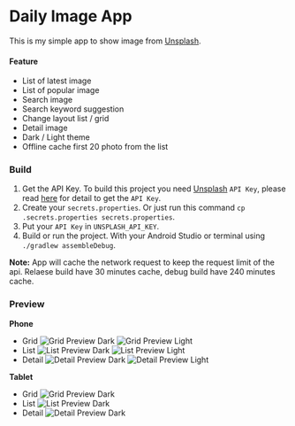 # Daily Image App

This is my simple app to show image from [Unsplash](https://unsplash.com/).

#### Feature
- List of latest image
- List of popular image
- Search image
- Search keyword suggestion
- Change layout list / grid
- Detail image
- Dark / Light theme
- Offline cache first 20 photo from the list

### Build
1. Get the API Key.
   To build this project you need [Unsplash](https://unsplash.com/) `API Key`, please read [here](https://unsplash.com/documentation#creating-a-developer-account) for detail to get the `API Key`.
2. Create your `secrets.properties`.
   Or just run this command `cp .secrets.properties secrets.properties`.
3. Put your `API Key` in `UNSPLASH_API_KEY`.
4. Build or run the project.
   With your Android Studio or terminal using `./gradlew assembleDebug`.


**Note:** App will cache the network request to keep the request limit of the api. Relaese build have 30 minutes cache, debug build have 240 minutes cache.

### Preview

**Phone**
- Grid
  ![Grid Preview Dark](/.github/readme-images/preview-phone-grid-dark.png)
  ![Grid Preview Light](/.github/readme-images/preview-phone-grid-light.png)
- List
  ![List Preview Dark](/.github/readme-images/preview-phone-list-dark.png)
  ![List Preview Light](/.github/readme-images/preview-phone-list-light.png)
- Detail
  ![Detail Preview Dark](/.github/readme-images/preview-phone-detail-dark.png)
  ![Detail Preview Light](/.github/readme-images/preview-phone-detail-light.png)

**Tablet**
- Grid
  ![Grid Preview Dark](/.github/readme-images/preview-tablet-grid.png)
- List
  ![List Preview Dark](/.github/readme-images/preview-tablet-list.png)
- Detail
  ![Detail Preview Dark](/.github/readme-images/preview-tablet-detail.png)